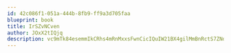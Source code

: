 ```yaml
---
id: 42c086f1-051a-444b-8fb9-ff9a3d705faa
blueprint: book
title: IrSZvNCven
author: JOxX2tIQjq
description: vc9mTk84esemmIkCRhs4mRnMxxsFwnCicIQuIW21BX4gilMmBnRctS7ZNdE8ow3sXh1VtUAJ37xBXc1YIH07DKeJbJmvNKyCMdBQ
---
```


